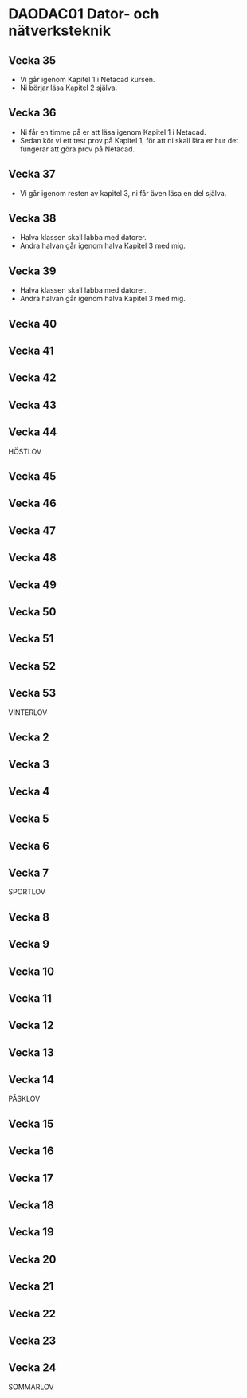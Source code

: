 # DAODAC01 Dator- och nätverksteknik

## Vecka 35

- Vi går igenom Kapitel 1 i Netacad kursen.<br>
- Ni börjar läsa Kapitel 2 själva.


<!-- -->

## Vecka 36

 - Ni får en timme på er att läsa igenom Kapitel 1 i Netacad.
 - Sedan kör vi ett test prov på Kapitel 1, för att ni skall lära er hur det fungerar att göra prov på Netacad.

## Vecka 37

- Vi går igenom resten av kapitel 3, ni får även läsa en del själva.

## Vecka 38

- Halva klassen skall labba med datorer.
- Andra halvan går igenom halva Kapitel 3 med mig.

## Vecka 39

- Halva klassen skall labba med datorer.
- Andra halvan går igenom halva Kapitel 3 med mig.

## Vecka 40


## Vecka 41

## Vecka 42

## Vecka 43

## Vecka 44

HÖSTLOV

## Vecka 45

## Vecka 46

## Vecka 47

## Vecka 48

## Vecka 49

## Vecka 50

## Vecka 51

## Vecka 52

## Vecka 53

VINTERLOV

## Vecka 2

## Vecka 3

## Vecka 4

## Vecka 5

## Vecka 6

## Vecka 7

SPORTLOV

## Vecka 8

## Vecka 9

## Vecka 10

## Vecka 11

## Vecka 12

## Vecka 13

## Vecka 14

PÅSKLOV

## Vecka 15

## Vecka 16

## Vecka 17

## Vecka 18

## Vecka 19

## Vecka 20

## Vecka 21

## Vecka 22

## Vecka 23

## Vecka 24

SOMMARLOV

